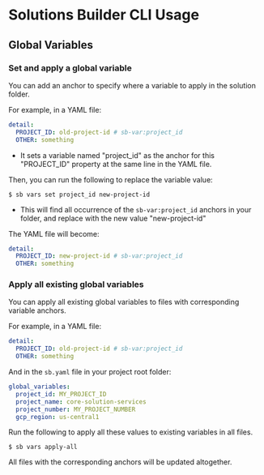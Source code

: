 # Solutions Builder CLI Usage

## Global Variables

### Set and apply a global variable

You can add an anchor to specify where a variable to apply in the solution folder.

For example, in a YAML file:
```yaml
detail:
  PROJECT_ID: old-project-id # sb-var:project_id
  OTHER: something
```
- It sets a variable named "project_id" as the anchor for this "PROJECT_ID" property at the same line in the YAML file.

Then, you can run the following to replace the variable value:
```
$ sb vars set project_id new-project-id
```
- This will find all occurrence of the `sb-var:project_id` anchors in your folder, and replace with the new value "new-project-id"

The YAML file will become:

```yaml
detail:
  PROJECT_ID: new-project-id # sb-var:project_id
  OTHER: something
```

### Apply all existing global variables

You can apply all existing global variables to files with corresponding variable anchors.

For example, in a YAML file:
```yaml
detail:
  PROJECT_ID: old-project-id # sb-var:project_id
  OTHER: something
```

And in the `sb.yaml` file in your project root folder:
```yaml
global_variables:
  project_id: MY_PROJECT_ID
  project_name: core-solution-services
  project_number: MY_PROJECT_NUMBER
  gcp_region: us-central1
```

Run the following to apply all these values to existing variables in all files.
```
$ sb vars apply-all
```

All files with the corresponding anchors will be updated altogether.
